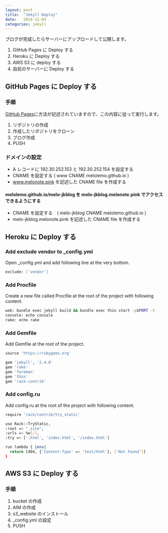 ```yaml
---
layout: post
title:  "Jekyll Deploy"
date:   2014-12-03
categories: jekyll
---
```

ブログが完成したらサーバーにアップロードして公開します。

1. GitHub Pages に Deploy する
2. Heroku に Deploy する
3. AWS S3 に deploy する
4. 自前のサーバーに Deploy する

## GitHub Pages に Deploy する

### 手順
[GitHub Pages](https://pages.github.com/)に方法が記述されていますので、この内容に従って実行します。

1. リポジトリの作成
2. 作成したリポジトリをクローン
3. ブログ作成
4. PUSH

### ドメインの設定

- A レコードに 192.30.252.153 と 192.30.252.154 を設定する
- CNAME を設定する ( www CNAME melolemo.github.io )
- www.melonote.pink を記述した CNAME file を作成する

#### melolemo.github.io/melo-jkblog を melo-jkblog.melonote.pink でアクセスできるようにする
- CNAME を設定する　( melo-jkblog CNAME melolemo.github.io )
- melo-jkblog.melonote.pink を記述した CNAME file を作成する


## Heroku に Deploy する

### Add exclude vendor to _config.yml

Open _config.yml and add following line at the very bottom.

~~~ bash
exclude: ['vendor']
~~~

### Add Procfile
Create a new file called Procfile at the root of the project with following content.

~~~ bash
web: bundle exec jekyll build && bundle exec thin start -p$PORT -V
console: echo console
rake: echo rake
~~~

### Add Gemfile
Add Gemfile at the root of the project.

~~~ ruby
source 'https://rubygems.org'

gem 'jekyll', '2.4.0'
gem 'rake'
gem 'foreman'
gem 'thin'
gem 'rack-contrib'
~~~

### Add config.ru
Add config.ru at the root of the project with following content.

~~~ bash
require 'rack/contrib/try_static'

use Rack::TryStatic,
:root => "_site",
:urls => %w[/],
:try => ['.html', 'index.html', '/index.html']

run lambda { |env|
  return [404, {'Content-Type' => 'text/html'}, ['Not Found']]
}
~~~

## AWS S3 に Deploy する

### 手順
1. bucket の作成
2. AIM の作成
3. s3_website のインストール
4. _config.yml の設定
5. PUSH
